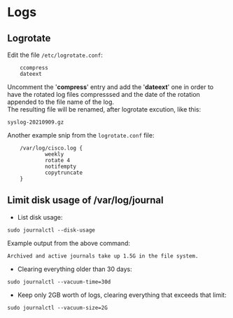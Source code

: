 # Logs
## Logrotate

Edit the file ``/etc/logrotate.conf``:

        ccompress
        dateext

Uncomment the '**compress**' entry and add the '**dateext**' one in order to have the rotated log files compresssed and the date of the rotation appended to the file name of the log.  
The resulting file will be renamed, after logrotate excution, like this:

``syslog-20210909.gz``

Another example snip from the ``logrotate.conf`` file:  

        /var/log/cisco.log {
                weekly
                rotate 4
                notifempty
                copytruncate
        }


## Limit disk usage of /var/log/journal

* List disk usage:  

``sudo journalctl --disk-usage``

Example output from the above command:  

``Archived and active journals take up 1.5G in the file system.``

* Clearing everything older than 30 days:

``sudo journalctl --vacuum-time=30d``

* Keep only 2GB worth of logs, clearing everything that exceeds that limit:  

``sudo journalctl --vacuum-size=2G``


